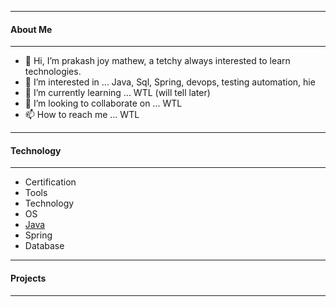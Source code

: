 -----------------------------------------------------------------------------
#### About Me ####
-----------------------------------------------------------------------------
- 👋 Hi, I’m prakash joy mathew, a tetchy always interested to learn technologies. 
- 👀 I’m interested in ... Java, Sql, Spring, devops, testing automation, hie
- 🌱 I’m currently learning ... WTL (will tell later)
- 💞️ I’m looking to collaborate on ... WTL
- 📫 How to reach me ... WTL


------------------------------------------------------------------------------
#### Technology ####
------------------------------------------------------------------------------

* Certification
* Tools
* Technology
* OS
* [Java](https://github.com/prakash-tech-world/m04.00.00-java/blob/main/README.md)
* Spring
* Database


------------------------------------------------------------------------------
#### Projects ####
------------------------------------------------------------------------------


